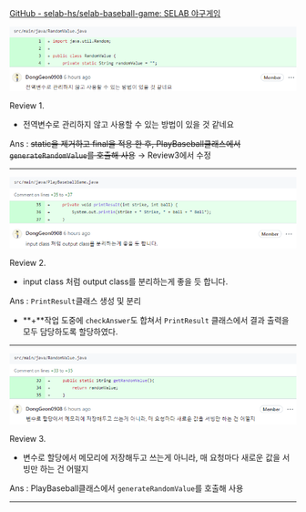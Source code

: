 [GitHub - selab-hs/selab-baseball-game: SELAB 야구게임](https://github.com/selab-hs/selab-baseball-game)

![Untitled](image/0630/Untitled.png)

Review 1. 

- 전역변수로 관리하지 않고 사용할 수 있는 방법이 있을 것 같네요

Ans : ~~static을 제거하고 final을 적용 한 후, PlayBaseball클래스에서 `generateRandomValue`를 호출해 사용~~  → Review3에서 수정

---

![Untitled](image/0630/Untitled%201.png)

Review 2. 

- input class 처럼 output class를 분리하는게 좋을 듯 합니다.

Ans : `PrintResult`클래스 생성 및 분리

- **+**작업 도중에 `checkAnswer`도 합쳐서 `PrintResult` 클래스에서 결과 출력을 모두 담당하도록 할당하였다.

---

![Untitled](image/0630/Untitled%202.png)

Review 3. 

- 변수로 할당에서 메모리에 저장해두고 쓰는게 아니라, 매 요청마다 새로운 값을 서빙만 하는 건 어떨지

Ans : PlayBaseball클래스에서 `generateRandomValue`를 호출해 사용

---
